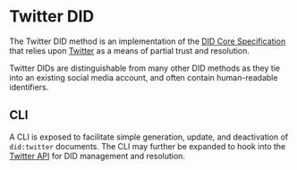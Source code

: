 # Twitter DID

The Twitter DID method is an implementation of the [DID Core Specification](https://w3c.github.io/did-core/) that relies upon [Twitter](https://twitter.com/) as a means of partial trust and resolution.

Twitter DIDs are distinguishable from many other DID methods as they tie into an existing social media account, and often contain human-readable identifiers.

## CLI

A CLI is exposed to facilitate simple generation, update, and deactivation of `did:twitter` documents. The CLI may further be expanded to hook into the [Twitter API](https://developer.twitter.com/en/docs/tweets/post-and-engage/overview) for DID management and resolution.
